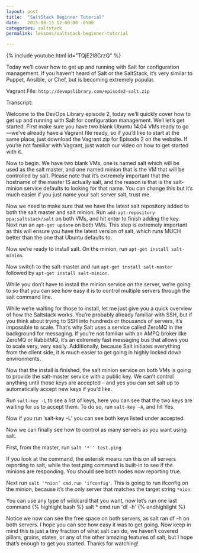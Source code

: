 ```yaml
---
layout: post
title:  "SaltStack Beginner Tutorial"
date:   2015-08-13 12:00:00 -0500
categories: saltstack
permalink: lessons/saltstack-beginner-tutorial

---
```

{% include youtube.html id="TQjE2I8CrzQ" %}

Today we’ll cover how to get up and running with Salt for configuration management. If you haven’t heard of Salt or the SaltStack, it’s very similar to Puppet, Ansible, or Chef, but is becoming extremely popular.

Vagrant File: ```http://devopslibrary.com/episode2-salt.zip```

Transcript:

Welcome to the DevOps Library episode 2, today we’ll quickly cover how to get up and running with Salt for configuration management.  Well let’s get started.  First make sure you have two blank Ubuntu 14.04 VMs ready to go—we’ve already have a Vagrant file ready, so if you’d like to start at the same place, just download the Vagrant zip for Episode 2 on the website.  If you’re not familiar with Vagrant, just watch our video on how to get started with it.

Now to begin.  We have two blank VMs, one is named salt which will be used as the salt master, and one named minion that is the VM that will be controlled by salt.  Please note that it’s extremely important that the hostname of the master IS actually salt, and the reason is that is the salt-minion service defaults to looking for that name.  You can change this but it’s much easier if you just name your salt server salt, trust me.

Now we need to make sure that we have the latest salt repository added to both the salt master and salt minion.  Run ```add-apt-repository ppa:saltstack/salt``` on both VMs, and hit enter to finish adding the key.  Next run an ```apt-get update``` on both VMs. This step is extremely important as this will ensure you have the latest version of salt, which runs MUCH better than the one that Ubuntu defaults to.

Now we’re ready to install salt.  On the minion, run ```apt-get install salt-minion```.

Now switch to the salt-master and run ```apt-get install salt-master``` followed by ```apt-get install salt-minion```.

While you don’t have to install the minion service on the server, we’re going to so that you can see how easy it is to control multiple servers through the salt command line.

While we’re waiting for those to install, let me just give you a quick overview of how the Saltstack works.  You’re probably already familiar with SSH, but if you think about trying to SSH into hundreds or thousands of servers, it’s impossible to scale.  That’s why Salt uses a service called ZeroMQ in the background for messaging.  If you’re not familiar with an AMPQ broker like ZeroMQ or RabbitMQ, it’s an extremely fast messaging bus that allows you to scale very, very easily.  Additionally, because Salt initiates everything from the client side, it is much easier to get going in highly locked down environments.

Now that the install is finished, the salt minion service on both VMs is going to provide the salt-master service with a public key.  We can’t control anything until those keys are accepted – and yes you can set salt up to automatically accept new keys if you’d like.

Run ```salt-key -L``` to see a list of keys, here you can see that the two keys are waiting for us to accept them.  To do so, run ```salt-key –A```, and hit Yes.

Now if you run ‘salt-key –L’ you can see both keys listed under accepted.

Now we can finally see how to control as many servers as you want using salt.

First, from the master, run ```salt '*'' test.ping```

If you look at the command, the asterisk means run this on all servers reporting to salt, while the test.ping command is built-in to see if the minions are responding.  You should see both nodes now reporting true.

Next run ```salt '*nion’ cmd.run 'ifconfig'```.  This is going to run ifconfig on the minion, because it’s the only server that matches the target string ```*nion```.

You can use any type of wildcard that you want, now let’s run one last command
{% highlight bash %}
salt * cmd.run 'df -h'
{% endhighlight %}

Notice we now can see the free space on both servers, as salt ran df –h on both servers.  I hope you can see how easy it was to get going.  Now keep in mind this is just a tiny fraction of what salt can do, we haven’t covered pillars, grains, states, or any of the other amazing features of salt, but I hope that’s enough to get you started.  Thanks for watching!

